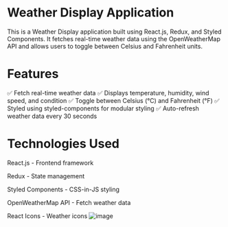 # Weather Display Application

This is a Weather Display application built using React.js, Redux, and Styled Components. It fetches real-time weather data using the OpenWeatherMap API and allows users to toggle between Celsius and Fahrenheit units.

# Features

✅ Fetch real-time weather data
✅ Displays temperature, humidity, wind speed, and condition
✅ Toggle between Celsius (°C) and Fahrenheit (°F)
✅ Styled using styled-components for modular styling
✅ Auto-refresh weather data every 30 seconds

# Technologies Used

React.js - Frontend framework

Redux - State management

Styled Components - CSS-in-JS styling

OpenWeatherMap API - Fetch weather data

React Icons - Weather icons
![image](https://github.com/user-attachments/assets/559d6f3a-24ed-4faa-b3c1-6f5528b3750d)
